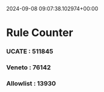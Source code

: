 2024-09-08 09:07:38.102974+00:00
# Rule Counter 
 ### UCATE : 511845

 ### Veneto : 76142

 ### Allowlist : 13930